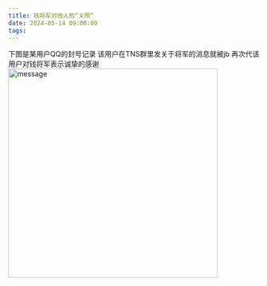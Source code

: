 ```yaml
---
title: 钱将军对他人的“关照”
date: 2024-05-14 09:00:00
tags:
---
```


下图是某用户QQ的封号记录
该用户在TNS群里发关于将军的消息就被jb
再次代该用户对钱将军表示诚挚的感谢
<img src="/images/qq_jb_1.jpg" alt="message" style="width:30em"><br><br>
